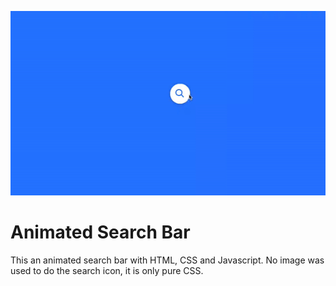 ![](demo.gif)

# Animated Search Bar

This an animated search bar with HTML, CSS and Javascript. No image was used to do the search icon, it is only pure CSS.
